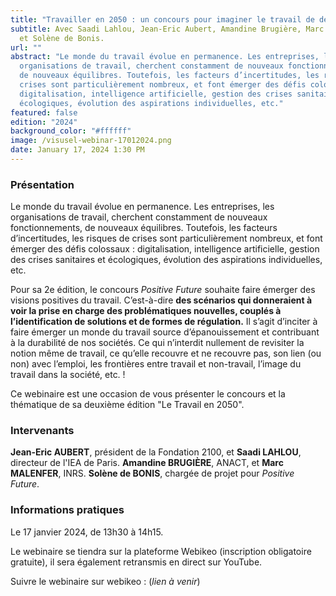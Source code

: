 ```yaml
---
title: "Travailler en 2050 : un concours pour imaginer le travail de demain"
subtitle: Avec Saadi Lahlou, Jean-Eric Aubert, Amandine Brugière, Marc Malenfer
  et Solène de Bonis.
url: ""
abstract: "Le monde du travail évolue en permanence. Les entreprises, les
  organisations de travail, cherchent constamment de nouveaux fonctionnements,
  de nouveaux équilibres. Toutefois, les facteurs d’incertitudes, les risques de
  crises sont particulièrement nombreux, et font émerger des défis colossaux :
  digitalisation, intelligence artificielle, gestion des crises sanitaires et
  écologiques, évolution des aspirations individuelles, etc."
featured: false
edition: "2024"
background_color: "#ffffff"
image: /visusel-webinar-17012024.png
date: January 17, 2024 1:30 PM
---
```

### Présentation

Le monde du travail évolue en permanence. Les entreprises, les organisations de travail, cherchent constamment de nouveaux fonctionnements, de nouveaux équilibres. Toutefois, les facteurs d’incertitudes, les risques de crises sont particulièrement nombreux, et font émerger des défis colossaux : digitalisation, intelligence artificielle, gestion des crises sanitaires et écologiques, évolution des aspirations individuelles, etc.

Pour sa 2e édition, le concours *Positive Future* souhaite faire émerger des visions positives du travail. C’est-à-dire **des scénarios qui donneraient à voir la prise en charge des problématiques nouvelles, couplés à l’identification de solutions et de formes de régulation.** Il s’agit d’inciter à faire émerger un monde du travail source d’épanouissement et contribuant à la durabilité de nos sociétés. Ce qui n’interdit nullement de revisiter la notion même de travail, ce qu’elle recouvre et ne recouvre pas, son lien (ou non) avec l’emploi, les frontières entre travail et non-travail, l’image du travail dans la société, etc. !

Ce webinaire est une occasion de vous présenter le concours et la thématique de sa deuxième édition "Le Travail en 2050". 

### Intervenants

**Jean-Eric AUBERT**, président de la Fondation 2100, et **Saadi LAHLOU**, directeur de l'IEA de Paris. **Amandine BRUGIÈRE**, ANACT, et **Marc MALENFER**, INRS. **Solène de BONIS**, chargée de projet pour *Positive Future*. 

### Informations pratiques

Le 17 janvier 2024, de 13h30 à 14h15. 

Le webinaire se tiendra sur la plateforme Webikeo (inscription obligatoire gratuite), il sera également retransmis en direct sur YouTube. 

Suivre le webinaire sur webikeo : (*lien à venir*)